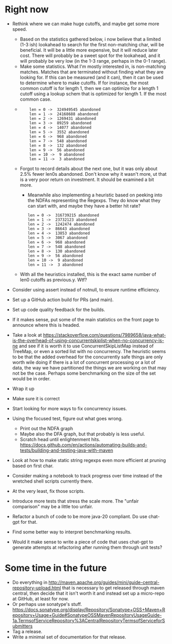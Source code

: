 # Right now
* Rethink where we can make huge cutoffs, and maybe get some more speed.
   * Based on the statistics gathered below, i now believe that a limited (1-3 ish) lookahead to search 
     for the first non-matching char, will be beneficial.  It will be a little more expensive, but it will
     reduce later cost. There will probably be a sweet spot for the lookahead, and it will probably be
     very low (in the 1-3 range, perhaps in the 0-1 range).
   * Make some statistics. What I'm mostly interested in, is non-matching
     matches.  Matches that are terminated without finding what they are looking for.
     If this can be measured (and it can), then it can be used to determine
     where to make cutoffs.  If for instance, the most common cutoff is
     for length 1, then we can optimize for a length 1 cutoff using a
     lookup schem that is optimized for length 1.  If the most common case.
   * 
             len = 0 ->  324949545 abandoned
             len = 1 ->  24168688 abandoned
             len = 2 ->  1269431 abandoned
             len = 3 ->  89259 abandoned
             len = 4 ->  14077 abandoned
             len = 5 ->  3552 abandoned
             len = 6 ->  968 abandoned
             len = 7 ->  548 abandoned
             len = 8 ->  132 abandoned
             len = 9 ->  56 abandoned
             len = 10 ->  9 abandoned
             len = 11 ->  3 abandoned   
    * Forgot to record details about the next one, but it was only about 2.5% fewer len0s abandoned.  Don't know why it wasn't more, ut that
      is a very poor return on investment.  It should be examined a bit more.
      * Meanwhile also implementing a heuristic based on peeking into the NDFAs representing the Regexps. They do know what they
        can start with, and maybe they have a better hit rate?
        
            len = 0 ->  316739215 abandoned
            len = 1 ->  23732123 abandoned
            len = 2 ->  1242474 abandoned
            len = 3 ->  86643 abandoned
            len = 4 ->  13853 abandoned
            len = 5 ->  3067 abandoned
            len = 6 ->  968 abandoned
            len = 7 ->  548 abandoned
            len = 8 ->  130 abandoned
            len = 9 ->  56 abandoned
            len = 10 ->  9 abandoned
            len = 11 ->  3 abandoned
      
    * With all the heuristics installed, this is the exact same number of len0 cutoffs as previous.y.  Wtf?

* Consider using assert instead of notnull, to ensure runtime efficiency.
* Set up a GitHub action build for PRs (and main).
* Set up code quality feedback for the builds.
* If it makes sense, put some of the main statistics on the front page to announce where this is headed.
* Take a look at https://stackoverflow.com/questions/7989658/java-what-is-the-overhead-of-using-concurrentskiplist-when-no-concurrency-is-ne
  and see if it is worth it to use ConcurrentSkipListMap instead of TreeMap, or even a sorted list with no concurrency.
  The heuristic seems to be that the added overhead for the concurrently safe things are only worth wile doing
  if there is a lot of concurrent processing or a lot of data,
  the way we have partitioned the things we are working on that may not be the case.
  Perhaps some benchmarking on the size of the set would be in order.
* Wrap it up
* Make sure it is correct
* Start looking for more ways to fix concurrency issues.
* Using the focused test, figure out what goes wrong.
   * Print out the NDFA graph
   * Maybe also the DFA graph, but that probably is less useful.
   * Scratch head until enlightenment hits.
  https://docs.github.com/en/actions/automating-builds-and-tests/building-and-testing-java-with-maven
* Look at how to make static string regexps even more efficient at pruning based on first char.
* Consider making a notebook to track progress over time instead of the wretched shell scripts currently there.
* At the very least, fix those scripts.
* Introduce more tests that stress the scale more.  The "unfair comparison" may be a little too unfair.
* Refactor a bunch of code to be more java-20 compliant.  Do use chat-gpt for that.
* Find some better way to interpret benchmarking results.
* Would it make sense to write a piece of code that uses chat-gpt to generate attempts at refactoring after running them through unit tests?

# Some time in the future

* Do everything in http://maven.apache.org/guides/mini/guide-central-repository-upload.html
  that is necessary to get released through maven central, then decide that it isn't worth it
  and instead set up a micro-repo at GitHub, at least for now.
* Or perhaps use sonatype's stuff. https://docs.sonatype.org/display/Repository/Sonatype+OSS+Maven+Repository+Usage+Guide#SonatypeOSSMavenRepositoryUsageGuide-1a.TermsofServiceRepository%3ACentralRepositoryTermsofServiceforSubmitters
* Tag a release.
* Write a minimal set of documentation for that release.

